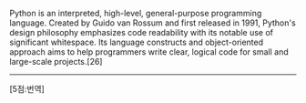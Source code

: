 Python is an interpreted, high-level, general-purpose programming language. Created by Guido van Rossum and first released in 1991, Python's design philosophy emphasizes code readability with its notable use of significant whitespace. Its language constructs and object-oriented approach aims to help programmers write clear, logical code for small and large-scale projects.[26]

*  *  *
[5점:번역]

